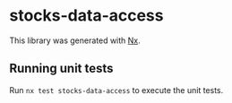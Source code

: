 # stocks-data-access

This library was generated with [Nx](https://nx.dev).

## Running unit tests

Run `nx test stocks-data-access` to execute the unit tests.
